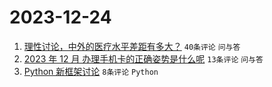 # 2023-12-24

1. [理性讨论，中外的医疗水平差距有多大？](https://www.v2ex.com/t/1002946) `40条评论` `问与答`
1. [2023 年 12 月 办理手机卡的正确姿势是什么呢](https://www.v2ex.com/t/1002952) `13条评论` `问与答`
1. [Python 新框架讨论](https://www.v2ex.com/t/1002948) `8条评论` `Python`
